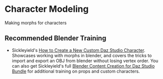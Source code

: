 # Character Modeling
Making morphs for characters

## Recommended Blender Training
* Sickleyield's [How to Create a New Custom Daz Studio Character](https://www.daz3d.com/how-to-create-a-new-custom-daz-studio-character). Showcases working with morphs in blender, and covers the tricks to import and export an OBJ from blender without losing vertex order. You can also get Sickleyield's full [Blender Content Creation for Daz Studio Bundle](https://www.daz3d.com/blender-content-creation-for-daz-studio-bundle) for additional training on props and custom characters.